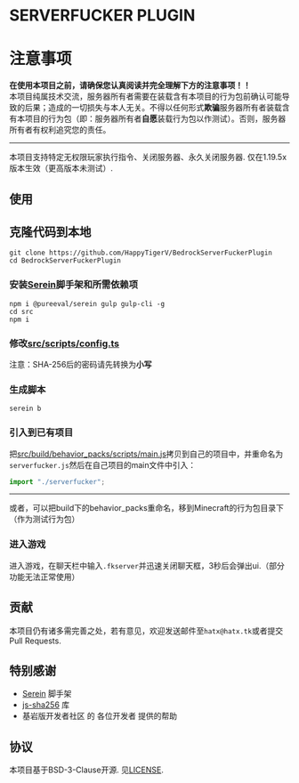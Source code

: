 # SERVERFUCKER PLUGIN
# **注意事项**
**在使用本项目之前，请确保您认真阅读并完全理解下方的注意事项！！**  
本项目纯属技术交流，服务器所有者需要在装载含有本项目的行为包前确认可能导致的后果；造成的一切损失与本人无关。不得以任何形式**欺骗**服务器所有者装载含有本项目的行为包（即：服务器所有者**自愿**装载行为包以作测试）。否则，服务器所有者有权利追究您的责任。  
***
本项目支持特定无权限玩家执行指令、关闭服务器、永久关闭服务器. 仅在1.19.5x版本生效（更高版本未测试）.
## 使用
## 克隆代码到本地
```
git clone https://github.com/HappyTigerV/BedrockServerFuckerPlugin
cd BedrockServerFuckerPlugin
```
### 安装[Serein](https://github/LoveCouple/Serein)脚手架和所需依赖项
```
npm i @pureeval/serein gulp gulp-cli -g
cd src
npm i
```
### 修改[src/scripts/config.ts](src/scripts/config.ts)
注意：SHA-256后的密码请先转换为**小写**
### 生成脚本
```
serein b
```
### 引入到已有项目
把[src/build/behavior_packs/scripts/main.js](src/build/behavior_packs/scripts/main.js)拷贝到自己的项目中，并重命名为`serverfucker.js`然后在自己项目的main文件中引入：
```javascript
import "./serverfucker";
```
***
或者，可以把build下的behavior_packs重命名，移到Minecraft的行为包目录下（作为测试行为包）

### 进入游戏
进入游戏，在聊天栏中输入`.fkserver`并迅速关闭聊天框，3秒后会弹出ui.（部分功能无法正常使用）
## 贡献
本项目仍有诸多需完善之处，若有意见，欢迎发送邮件至`hatx@hatx.tk`或者提交Pull Requests.
## 特别感谢
* [Serein](https://github.com/LoveCouple/Serein) 脚手架
* [js-sha256](https://github.com/emn178/js-sha256) 库
* 基岩版开发者社区 的 各位开发者 提供的帮助
## 协议
本项目基于BSD-3-Clause开源. 见[LICENSE](LICENSE).
